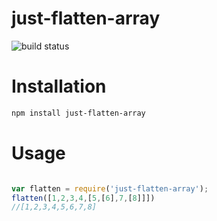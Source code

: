 # just-flatten-array       
<img src="https://travis-ci.org/bhargav175/just-flatten-array.svg?branch=master" alt="build status"/>

# Installation

```bash
npm install just-flatten-array
```

# Usage

```javascript

var flatten = require('just-flatten-array');
flatten([1,2,3,4,[5,[6],7,[8]]])
//[1,2,3,4,5,6,7,8]
```
